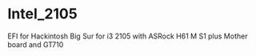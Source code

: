 # Intel_2105
EFI for Hackintosh Big Sur for i3 2105 with ASRock H61 M S1 plus Mother board and GT710
